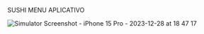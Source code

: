 SUSHI MENU APLICATIVO


 ![Simulator Screenshot - iPhone 15 Pro - 2023-12-28 at 18 47 17](https://github.com/pedrodel26/SushiMenuApp/assets/46715725/468c4690-1049-4790-a86d-c71a31e4057b)
